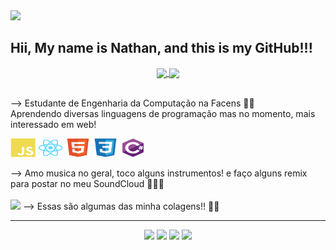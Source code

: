 <img src="https://user-images.githubusercontent.com/138806744/276367744-08dc669a-154b-42c5-90f1-ba56e41ba8cd.png">
 
## Hii, My name is Nathan, and this is my GitHub!!!
<div style="display: inline_block" align="center">
  <a href="https://github.com/anuraghazra/github-readme-stats">
    <img height=150 align="center" src="https://github-readme-stats.vercel.app/api?username=Ntanzi07" />
  </a>
  <a href="https://github.com/anuraghazra/convoychat">
    <img height=150 align="center" src="https://github-readme-stats.vercel.app/api/top-langs?username=Ntanzi07&layout=compact&langs_count=8&card_width=320" />
  </a>
<br>
<br>
</div>
  
--> Estudante de Engenharia da Computação na Facens 📘📘<br>
Aprendendo diversas linguagens de programação mas no momento, mais interessado em web! 
<div style="display: inline_block" margin:"30px">
      <img align="center" alt="Js" height="30" width="40" src="https://raw.githubusercontent.com/devicons/devicon/master/icons/javascript/javascript-plain.svg">
      <img align="center" alt="React" height="30" width="40" src="https://raw.githubusercontent.com/devicons/devicon/master/icons/react/react-original.svg">
      <img align="center" alt="HTML" height="30" width="40" src="https://raw.githubusercontent.com/devicons/devicon/master/icons/html5/html5-original.svg">
      <img align="center" alt="CSS" height="30" width="40" src="https://raw.githubusercontent.com/devicons/devicon/master/icons/css3/css3-original.svg">
      <img align="center" alt="Csharp" height="30" width="40" src="https://raw.githubusercontent.com/devicons/devicon/master/icons/csharp/csharp-original.svg">
  </div>
  <br>
--> Amo musica no geral, toco alguns instrumentos! e faço alguns remix para postar no meu SoundCloud 🎵🎵🎵
<br>
<br>
<img src="https://user-images.githubusercontent.com/138806744/276378874-92d4172c-125d-4a19-97e6-00764a5fb9c4.png">
--> Essas são algumas das minha colagens!! 🎨🎨
  <hr>
<div align="center"> 
  <a href="https://www.instagram.com/nathan_tanzi/" target="_blank"><img src="https://img.shields.io/badge/Instagram-E4405F?style=for-the-badge&logo=instagram&logoColor=white"></a>
  <a href=""><img src="https://img.shields.io/badge/Gmail-D14836?style=for-the-badge&logo=gmail&logoColor=white"></a>
  <a href="https://www.linkedin.com/in/nathan-tanzi/" target="_blank"><img src="https://img.shields.io/badge/LinkedIn-0077B5?style=for-the-badge&logo=linkedin&logoColor=white"></a> 
  <a href="https://soundcloud.com/nathan_tanzi" target="_blank"><img src="https://img.shields.io/badge/SoundCloud-FF3300?style=for-the-badge&logo=soundcloud&logoColor=white"></a> 
</div>
